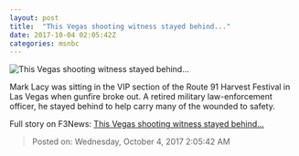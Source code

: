 ```yaml
---
layout: post
title:  "This Vegas shooting witness stayed behind..."
date: 2017-10-04 02:05:42Z
categories: msnbc
---
```


![This Vegas shooting witness stayed behind...](http://media1.s-nbcnews.com/j/MSNBC/Components/Video/201710/2017-10-04T02-05-42-533Z--1280x720.video_1067x600.jpg)

Mark Lacy was sitting in the VIP section of the Route 91 Harvest Festival in Las Vegas when gunfire broke out. A retired military law-enforcement officer, he stayed behind to help carry many of the wounded to safety.


Full story on F3News: [This Vegas shooting witness stayed behind...](http://www.f3nws.com/n/rSAUhF)

> Posted on: Wednesday, October 4, 2017 2:05:42 AM
